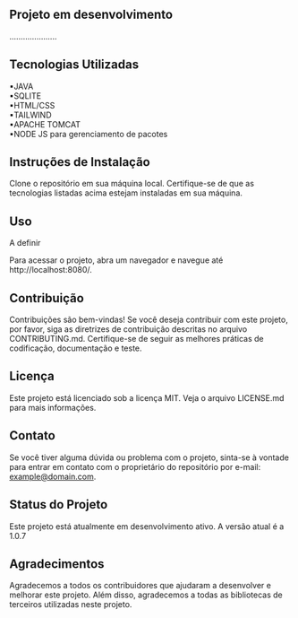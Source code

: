 ## Projeto em desenvolvimento

.....................

## Tecnologias Utilizadas

▪JAVA <br>
▪SQLITE <br>
▪HTML/CSS <br>
▪TAILWIND <br>
▪APACHE TOMCAT<br>
▪NODE JS para gerenciamento de pacotes <br>

## Instruções de Instalação
Clone o repositório em sua máquina local.
Certifique-se de que as tecnologias listadas acima estejam instaladas em sua máquina.

## Uso
A definir


Para acessar o projeto, abra um navegador e navegue até http://localhost:8080/.

## Contribuição
Contribuições são bem-vindas! Se você deseja contribuir com este projeto, por favor, siga as diretrizes de contribuição descritas no arquivo CONTRIBUTING.md. Certifique-se de seguir as melhores práticas de codificação, documentação e teste.

## Licença
Este projeto está licenciado sob a licença MIT. Veja o arquivo LICENSE.md para mais informações.

## Contato
Se você tiver alguma dúvida ou problema com o projeto, sinta-se à vontade para entrar em contato com o proprietário do repositório por e-mail: example@domain.com.

## Status do Projeto
Este projeto está atualmente em desenvolvimento ativo. A versão atual é a 1.0.7

## Agradecimentos
Agradecemos a todos os contribuidores que ajudaram a desenvolver e melhorar este projeto. Além disso, agradecemos a todas as bibliotecas de terceiros utilizadas neste projeto.
